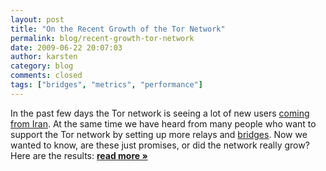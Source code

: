 ```yaml
---
layout: post
title: "On the Recent Growth of the Tor Network"
permalink: blog/recent-growth-tor-network
date: 2009-06-22 20:07:03
author: karsten
category: blog
comments: closed
tags: ["bridges", "metrics", "performance"]
---
```


In the past few days the Tor network is seeing a lot of new users [coming from Iran](https://blog.torproject.org/blog/measuring-tor-and-iran). At the same time we have heard from many people who want to support the Tor network by setting up more relays and [bridges](https://www.torproject.org/bridges). Now we wanted to know, are these just promises, or did the network really grow? Here are the results: [**read more »**](https://blog.torproject.org/blog/recent-growth-tor-network)
